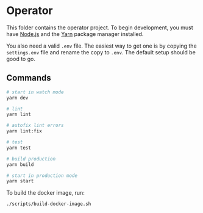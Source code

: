 # Operator

This folder contains the operator project. To begin development, you must have [Node.js](https://nodejs.org/en/) and the [Yarn](https://yarnpkg.com) package manager installed. 

You also need a valid `.env` file. The easiest way to get one is by copying the `settings.env` file and rename the copy to `.env`. The default setup should be good to go.


## Commands

```bash
# start in watch mode
yarn dev

# lint
yarn lint

# autofix lint errors
yarn lint:fix

# test
yarn test

# build production
yarn build

# start in production mode
yarn start
```


To build the docker image, run:
``` bash
./scripts/build-docker-image.sh
```